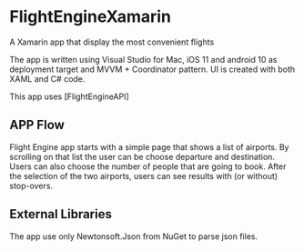 # FlightEngineXamarin
A Xamarin app that display the most convenient flights

The app is written using Visual Studio for Mac, iOS 11 and android 10 as deployment target and MVVM + Coordinator pattern.
UI is created with both XAML and C# code.

This app uses [FlightEngineAPI]

## APP Flow
Flight Engine app starts with a simple page that shows a list of airports. By scrolling on that list the user can be choose departure and destination. 
Users can also choose the number of people that are going to book.
After the selection of the two airports, users can see results with (or without) stop-overs.

## External Libraries
The app use only Newtonsoft.Json from NuGet to parse json files.

